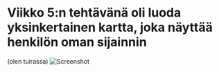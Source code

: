# Viikko 5:n tehtävänä oli luoda yksinkertainen kartta, joka näyttää henkilön oman sijainnin
(olen tuirassa)
![Screenshot](https://github.com/Sakkeyy/IN00CT08-3005-Homework/assets/127964245/ff7f1c86-acc8-401b-acc4-7a37f403d5a9)
